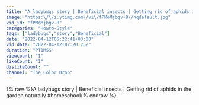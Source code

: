 ```yaml
---
title: "A ladybugs story | Beneficial insects | Getting rid of aphids in the garden naturally #homeschool"
image: "https:\/\/i.ytimg.com\/vi\/fPMoMjbgv-8\/hqdefault.jpg"
vid_id: "fPMoMjbgv-8"
categories: "Howto-Style"
tags: ["ladybugs","story","Beneficial"]
date: "2022-04-12T05:22:41+03:00"
vid_date: "2022-04-12T02:20:25Z"
duration: "PT1M5S"
viewcount: "1"
likeCount: "1"
dislikeCount: ""
channel: "The Color Drop"
---
```

{% raw %}A ladybugs story | Beneficial insects | Getting rid of aphids in the garden naturally #homeschool{% endraw %}
